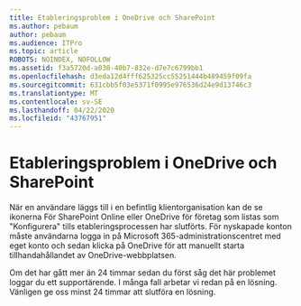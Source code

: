 ```yaml
---
title: Etableringsproblem i OneDrive och SharePoint
ms.author: pebaum
author: pebaum
ms.audience: ITPro
ms.topic: article
ROBOTS: NOINDEX, NOFOLLOW
ms.assetid: f3a5720d-a030-40b7-832e-d7e7c6799bb1
ms.openlocfilehash: d3eda12d4fff625325cc55251444b489459f09fa
ms.sourcegitcommit: 631cbb5f03e5371f0995e976536d24e9d13746c3
ms.translationtype: MT
ms.contentlocale: sv-SE
ms.lasthandoff: 04/22/2020
ms.locfileid: "43767951"
---
```

# <a name="provisioning-issues-in-onedrive-and-sharepoint"></a>Etableringsproblem i OneDrive och SharePoint

När en användare läggs till i en befintlig klientorganisation kan de se ikonerna För SharePoint Online eller OneDrive för företag som listas som "Konfigurera" tills etableringsprocessen har slutförts. För nyskapade konton måste användarna logga in på Microsoft 365-administrationscentret med eget konto och sedan klicka på OneDrive för att manuellt starta tillhandahållandet av OneDrive-webbplatsen.
  
Om det har gått mer än 24 timmar sedan du först såg det här problemet loggar du ett supportärende. I många fall arbetar vi redan på en lösning. Vänligen ge oss minst 24 timmar att slutföra en lösning.
  
